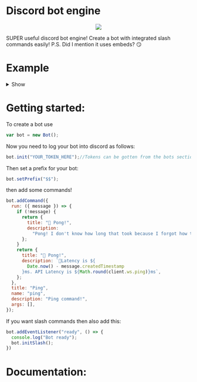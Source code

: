 # Discord bot engine


<p align="center"><img src="https://user-images.githubusercontent.com/61319150/125470380-65a1d35d-4e48-477f-af25-f6ccb214aed8.png" align="center"></p>


SUPER useful discord bot engine! Create a bot with integrated slash commands easily! P.S. Did I mention it uses embeds? 😏


# Example
<details>
<summary>Show</summary>
Here's some example code 😃:
	
```js
var bot = new Bot();
bot.init("TOKEN_HERE");
bot.setPrefix("#");
bot.addCommand({
  run: ({ args: { command } }) => {
    if (command) {
      var c = bot.commands.find(
        (i) => i.name === command || i.title === command
      );
      if (!c) {
        return {
          title: "Whoops!",
          description: `No command found! See a list of them with \`${bot.config.prefix}help\`.`,
        };
      }
      var a = `\n\nArguments: \n\n${c.args
        .map((e) => `**${e.name}**\n${e.description}\nRequired: ${e.required}`)
        .join("\n\n")}`;
      return {
        title: `Help for ${command}`,
        description: `\`${bot.config.prefix}${c.name}\`\n${c.description}${
          c.args && c.args.length ? a : ""
        }`,
      };
    }
    var fields = bot.commands.map((i) => {
      return {
        name: i.title || i.name,
        value: `\`${i.name}\`\n**Arguments:**: ${
          i.args.map((i) => i.name).join(", ") || "_None_"
        }\n${i.description ? `**Description:**: ${i.description}` : ""}`,
        inline: false,
      };
    });
    return {
      title: "Help is on the way!",
      fields,
    };
  },
  title: "help!!",
  name: "helpme",
  description: "Helps you",
  args: [
    {
      name: "command",
      required: false,
      description: "The command to get help about",
    },
  ],
});

bot.addCommand({
  run: (args) => {
    return {
      title: "PONG PONG",
      description:
        "PONG!!!!\n\nArguments were: ```" + JSON.stringify(args) + "```",
    };
  },
  title: "Ping! Do it!!",
  name: "ping",
  description: "Ping pong command",
  args: [],
});
bot.addCommand({
  run: (args) => {
    return {
      title: "Time!",
      description: `The time currently is ${new Date().toString()}`,
    };
  },
  title: "Time!",
  name: "time",
  description: "Get the time",
  args: [],
});

bot.onready = () => {
  console.log("Bot ready");
  console.log("Initiating slash commands");
  bot.initSlash();
};
```
</details>

# Getting started:

To create a bot use 
```js
var bot = new Bot();
```
Now you need to log your bot into discord as follows:
```js
bot.init("YOUR_TOKEN_HERE");//Tokens can be gotten from the bots section of a discord developer application
```
Then set a prefix for your bot:
```js
bot.setPrefix("$$");
```
then add some commands!
```js
bot.addCommand({
  run: ({ message }) => {
    if (!message) {
      return {
        title: "🏓 Pong!",
        description:
          "Pong! I don't know how long that took because I forgot how to get the timestamp of an interaction! =D",
      };
    }
    return {
      title: "🏓 Pong!",
      description: `🏓Latency is ${
        Date.now() - message.createdTimestamp
      }ms. API Latency is ${Math.round(client.ws.ping)}ms`,
    };
  },
  title: "Ping",
  name: "ping",
  description: "Ping command!",
  args: [],
});
```
If you want slash commands then also add this:
```js
bot.addEventListener("ready", () => {
  console.log("Bot ready");
  bot.initSlash();
})
```



# Documentation:
